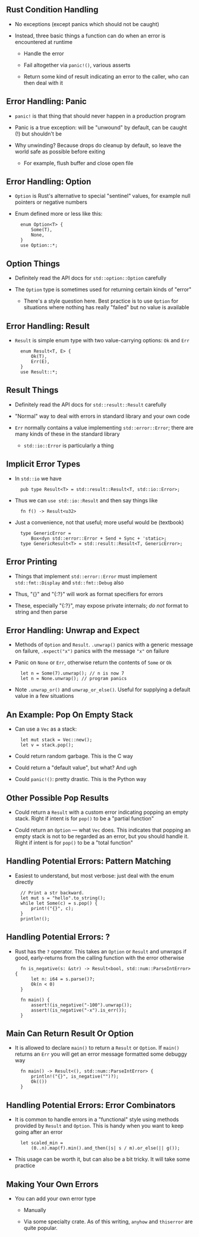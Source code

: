 ## Rust Condition Handling

* No exceptions (except panics which should not be caught)
  
* Instead, three basic things a function can do when an
  error is encountered at runtime

    * Handle the error

    * Fail altogether via `panic!()`, various asserts

    * Return some kind of result indicating an error
      to the caller, who can then deal with it

## Error Handling: Panic

* `panic!` is that thing that should never happen in a
  production program

* Panic is a true exception: will be "unwound" by default,
  can be caught (!) but shouldn't be

* Why unwinding? Because drops do cleanup by default, so
  leave the world safe as possible before exiting

    * For example, flush buffer and close open file

## Error Handling: Option

* `Option` is Rust's alternative to special "sentinel"
  values, for example null pointers or negative numbers

* Enum defined more or less like this:

        enum Option<T> {
            Some(T),
            None,
        }
        use Option::*;

## Option Things

* Definitely read the API docs for `std::option::Option`
  carefully

* The `Option` type is sometimes used for returning certain
  kinds of "error"

    * There's a style question here. Best practice is to use
      `Option` for situations where nothing has really
      "failed" but no value is available

## Error Handling: Result

* `Result` is simple enum type with two value-carrying
  options: `Ok` and `Err`

        enum Result<T, E> {
            Ok(T),
            Err(E),
        }
        use Result::*;

## Result Things

* Definitely read the API docs for `std::result::Result`
  carefully

* "Normal" way to deal with errors in standard library and
  your own code

* `Err` normally contains a value implementing
  `std::error::Error`; there are many kinds of these in the
  standard library

    * `std::io::Error` is particularly a thing

## Implicit Error Types

* In `std::io` we have

        pub type Result<T> = std::result::Result<T, std::io::Error>;

* Thus we can `use std::io::Result` and then say things like

        fn f() -> Result<u32>

* Just a convenience, not that useful; more useful would be (textbook)

        type GenericError =
            Box<dyn std::error::Error + Send + Sync + 'static>;
        type GenericResult<T> = std::result::Result<T, GenericError>;

## Error Printing

* Things that implement `std::error::Error` must implement
  `std::fmt::Display` and `std::fmt::Debug` also

* Thus, "{}" and "{:?}" will work as format specifiers for
  errors

* These, especially "{:?}", may expose private internals; 
  *do not* format to string and then parse

## Error Handling: Unwrap and Expect

* Methods of `Option` and `Result`. `.unwrap()` panics with
  a generic message on failure, `.expect("x")` panics with
  the message `"x"` on failure

* Panic on `None` or `Err`, otherwise return the contents of
  `Some` or `Ok`

        let n = Some(7).unwrap(); // n is now 7
        let n = None.unwrap(); // program panics

* Note `.unwrap_or()` and `unwrap_or_else()`. Useful for
  supplying a default value in a few situations

## An Example: Pop On Empty Stack

* Can use a `Vec` as a stack:

        let mut stack = Vec::new();
        let v = stack.pop();

* Could return random garbage. This is the C way

* Could return a "default value", but what? And ugh

* Could `panic!()`: pretty drastic. This is the Python way

## Other Possible Pop Results

* Could return a `Result` with a custom error indicating
  popping an empty stack. Right if intent is for `pop()` to
  be a "partial function"

* Could return an `Option` — what `Vec` does. This indicates
  that popping an empty stack is not to be regarded as an
  error, but you should handle it. Right if intent
  is for `pop()` to be a "total function"

## Handling Potential Errors: Pattern Matching

* Easiest to understand, but most verbose: just deal with
  the enum directly

        // Print a str backward.
        let mut s = "hello".to_string();
        while let Some(c) = s.pop() {
            print!("{}", c);
        }
        println!();

## Handling Potential Errors: ?

* Rust has the `?` operator. This takes an `Option` or
  `Result` and unwraps if good, early-returns from the
  calling function with the error otherwise

        fn is_negative(s: &str) -> Result<bool, std::num::ParseIntError> {
            let n: i64 = s.parse()?;
            Ok(n < 0)
        }

        fn main() {
            assert!(is_negative("-100").unwrap());
            assert!(is_negative("-x").is_err());
        }

## Main Can Return Result Or Option

* It is allowed to declare `main()` to return a `Result` or `Option`.
  If `main()` returns an `Err` you will get an error message
  formatted some debuggy way

        fn main() -> Result<(), std::num::ParseIntError> {
            println!("{}", is_negative("")?);
            Ok(())
        }

## Handling Potential Errors: Error Combinators

* It is common to handle errors in a "functional" style
  using methods provided by `Result` and `Option`. This is
  handy when you want to keep going after an error

        let scaled_min =
            (0..n).map(f).min().and_then(|s| s / m).or_else(|| g());

* This usage can be worth it, but can also be a bit
  tricky. It will take some practice

## Making Your Own Errors

* You can add your own error type

    * Manually

    * Via some specialty crate. As of this writing, `anyhow`
      and `thiserror` are quite popular.
